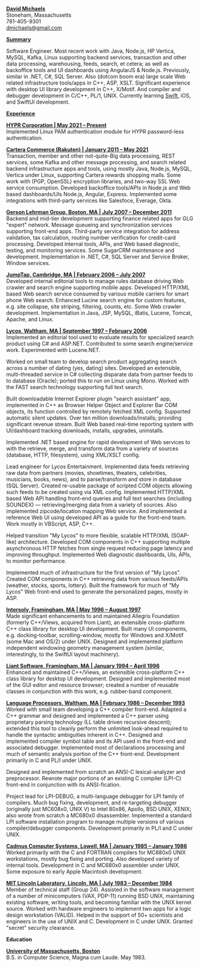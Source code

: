 <ins>**David Michaels**</ins> <br />
Stoneham, Massachusetts <br />
781-405-9301 <br />
dmichaels@gmail.com <br />

<ins>**Summary**

Software Engineer. Most recent work with Java, Node.js, HP Vertica, MySQL, Kafka, Linux supporting backend services, transaction and other data processing, warehousing, feeds, search, et cetera; as well as backoffice tools and UI dashboards using AngularJS & Node.js. Previously, similar in .NET, C#, SQL Server. Also (dotcom boom era) large scale Web related infrastructure tools/apps in C++, ASP, XSLT. Significant experience with desktop UI library development in C++, X/Motif. And compiler and debugger development in C/C++, PL/1, UNIX. Currently learning <ins>Swift</ins>, iOS, and SwiftUI development.

<ins>**Experience**

<ins>**HYPR Corporation | May 2021 – Present**</ins> <br />
Implemented Linux PAM authentication module for HYPR password-less authentication.

<ins>**Cartera Commerce (Rakuten) | January 2011 – May 2021**</ins> <br />
Transaction, member and other not-quite-Big data processing, REST services, some Kafka and other message processing, and search related backend infrastructure apps and tools, using mostly Java, Node.js, MySQL, Vertica under Linux, supporting Cartera rewards shopping malls. Some work with (PGP, OpenSSL) encryption libraries, and two-way SSL Web service consumption. Developed backoffice tools/APIs in Node.js and Web based dashboards/UIs Node.js, Angular, Express. Implemented some integrations with third-party services like Salesfoce, Everage, Okta.

<ins>**Gerson Lehrman Group, Boston, MA | July 2007 – December 2011**</ins> <br />
Backend and mid-tier development supporting finance related apps for GLG "expert" network. Message queueing and synchronization services supporting front-end apps. Third-party service integration for address validation, tax calculation, routing number verification for credit-card processing. Developed internal tools, APIs, and Web based diagnostic, testing, and monitoring services. Some SugarCRM maintenance and development. Implementation in .NET, C#, SQL Server and Service Broker, Window services.

<ins>**JumpTap, Cambridge, MA | February 2006 – July 2007­­­**</ins> <br />
Developed internal editorial tools to manage rules database driving Web crawler and search engine supporting mobile apps. Developed HTTP/XML based Web search service consumed by various mobile carriers for smart phone Web search. Enhanced Lucine search engine for custom features, e.g. site collapse, site striping, filtering, counts, etc. Some Web crawler development. Implementation in Java, JSP, MySQL, iBatis, Lucene, Tomcat, Apache, and Linux.

<ins>**Lycos, Waltham, MA | September 1997 – February 2006**</ins> <br />
Implemented an editorial tool used to evaluate results for specialized search product using C# and ASP.NET. Contributed to some search engine/service work. Experimented with Lucene.NET.

Worked on small team to develop search product aggregating search across a number of dating (yes, dating) sites. Developed an extensible, multi-threaded service in C# collecting disparate data from partner feeds to to database (Oracle); ported this to run on Linux using Mono. Worked with the FAST search technology supporting full text search.

Built downloadable Internet Explorer plugin &quot;search assistant&quot; app, implemented in C++ as Browser Helper Object and Explorer Bar COM objects, its function controlled by remotely fetched XML config. Supported automatic silent updates. Over ten million downloads/installs; providing significant revenue stream. Built Web based real-time reporting system with UI/dashboard tracking downloads, installs, upgrades, uninstalls.

Implemented .NET based engine for rapid development of Web services to with the retrieve, merge, and transform data from a variety of sources (database, HTTP, filesystem), using XML/XSLT config.

Lead engineer for Lycos Entertainment. Implemented data feeds retrieving raw data from partners (movies, showtimes, theaters, celebrities, musicians, books, news), and to parse/transform and store in database (SQL Server). Created re-usable package of scripted COM objects allowing such feeds to be created using via XML config. Implemented HTTP/XML based Web API handling front-end queries and full text searches (including SOUNDEX) — retrieving/merging data from a variety of sources. Also implemented zipcode/location mapping Web service. And implemented a reference Web UI using developed API as a guide for the front-end team. Work mostly in VBScript, ASP, C++.

Helped transition "My Lycos" to more flexible, scalable HTTP/XML (SOAP-like) architecture. Developed COM components in C++ supporting multiple asynchronous HTTP fetches from single request reducing page latency and improving throughput. Implemented Web diagnostic dashboards, UIs, APIs, to monitor performance.

Implemented much of infrastructure for the first version of "My Lycos". Created COM components in C++ retrieving data from various feeds/APIs (weather, stocks, sports, lottery). Built the framework for much of "My Lycos" Web front-end used to generate the personalized pages, mostly in ASP.

<ins>**Intersolv, Framingham, MA | May 1996 – August 1997**</ins> <br />
Made significant enhancements to and maintained Allegris Foundation (formerly C++/Views, acquired from Liant), an extensible cross-platform C++ class library for desktop UI development. Built many UI components, e.g. docking-toolbar, scrolling-window, mostly for Windows and X/Motif (some Mac and OS/2) under UNIX. Designed and implemented platform independent windowing geometry management system (similar, interestingly, to the SwiftUI layout machinery).

<ins>**Liant Software, Framingham, MA | January 1994 – April 1996**</ins> <br />
Enhanced and maintained C++/Views, an extensible cross-platform C++ class library for desktop UI development. Designed and implemented most of the GUI editor and resource browser; created a number of reusable classes in conjunction with this work, e.g. rubber-band component.

<ins>**Language Processors, Waltham, MA | February 1986 – December 1993**</ins> <br />
Worked with small team developing a C++ compiler front-end. Adapted a C++ grammar and designed and implemented a C++ parser using proprietary parsing technology (LL table driven recursive descent); extended this tool to cleanly perform the unlimited look-ahead required to handle the syntactic ambiguities inherent in C++. Designed and implemented compiler symbol table and its API used in the front-end and associated debugger. Implemented most of declarations processing and much of semantic analysis portion of the C++ front-end. Development primarily in C and PL/I under UNIX.

Designed and implemented from scratch an ANSI-C lexical-analyzer and preprocessor. Rewrote major portions of an existing C compiler (LPI-C) front-end in conjunction with its ANSI-fication.

Project lead for LPI-DEBUG, a multi-language debugger for LPI family of compilers. Much bug fixing, development, and re-targeting debugger (originally just MC608x0, UNIX V) to Intel 80x86, Apollo, BSD UNIX, XENIX; also wrote from scratch a MC680x0 disassembler. Implemented a standard LPI software installation program to manage multiple versions of various compiler/debugger components. Development primarily in PL/I and C under UNIX.

<ins>**Cadmus Computer Systems, Lowell, MA | January 1985 – January 1986**</ins> <br />
Worked primarily with the C and FORTRAN compilers for MC680x0 UNIX workstations, mostly bug fixing and porting. Also developed variety of internal tools. Development in C and MC680x0 assembler under UNIX. Some exposure to early Apple Macintosh development.

<ins>**MIT Lincoln Laboratory, Lincoln, MA | July 1983 – December 1984**</ins> <br />
Member of technical staff (Group 24). Assisted in the software management of a number of minicomputers (VAX, PDP-11) running BSD UNIX, maintaining existing software, writing tools, and becoming familiar with the UNIX kernel source. Worked with hardware engineers to implement two apps for a logic design workstation (VALID). Helped in the support of 50+ scientists and engineers in the use of UNIX and C. Development in C under UNIX. Granted &quot;secret&quot; security clearance.

**Education**

<ins>**University of Massachusetts, Boston**</ins> <br />
B.S. in Computer Science, Magna cum Laude. May 1983.
